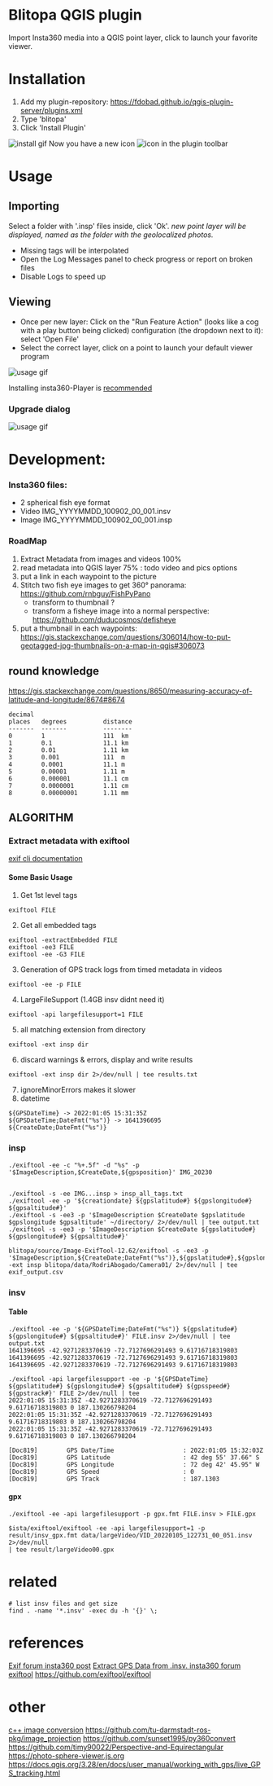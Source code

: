 # Blitopa QGIS plugin

Import Insta360 media into a QGIS point layer, click to launch your favorite viewer.

# Installation
1. Add my plugin-repository: https://fdobad.github.io/qgis-plugin-server/plugins.xml
2. Type 'blitopa'
3. Click 'Install Plugin'  

![install gif](blitopa_installation.gif)
Now you have a new icon ![icon](insta/icon16.png) in the plugin toolbar

# Usage
## Importing
Select a folder with '.insp' files inside, click 'Ok'.
_new point layer will be displayed, named as the folder with the geolocalized photos._
- Missing tags will be interpolated
- Open the Log Messages panel to check progress or report on broken files
- Disable Logs to speed up

## Viewing
- Once per new layer: Click on the "Run Feature Action" (looks like a cog with a play button being clicked) configuration (the dropdown next to it): select 'Open File'
- Select the correct layer, click on a point to launch your default viewer program  

![usage gif](blitopa_usage.gif)

Installing insta360-Player is [recommended](https://descargar.freedownloadmanager.org/Windows-PC/Insta360-Player/GRATIS-2.3.6.html)

### Upgrade dialog
![usage gif](blitopa_upgrade.jpg)

# Development:
### Insta360 files:
- 2 spherical fish eye format  
- Video IMG_YYYYMMDD_100902_00_001.insv
- Image IMG_YYYYMMDD_100902_00_001.insp

### RoadMap
1. Extract Metadata from images and videos 100%
2. read metadata into QGIS layer 75% : todo video and pics options
3. put a link in each waypoint to the picture
4. Stitch two fish eye images to get 360° panorama: https://github.com/rnbguy/FishPyPano
    - transform to thumbnail ?
    - transform a fisheye image into a normal perspective: https://github.com/duducosmos/defisheye
5. put a thumbnail in each waypoints: https://gis.stackexchange.com/questions/306014/how-to-put-geotagged-jpg-thumbnails-on-a-map-in-qgis#306073

## round knowledge
https://gis.stackexchange.com/questions/8650/measuring-accuracy-of-latitude-and-longitude/8674#8674

    decimal
    places   degrees          distance
    -------  -------          --------
    0        1                111  km
    1        0.1              11.1 km
    2        0.01             1.11 km
    3        0.001            111  m
    4        0.0001           11.1 m
    5        0.00001          1.11 m
    6        0.000001         11.1 cm
    7        0.0000001        1.11 cm
    8        0.00000001       1.11 mm

## ALGORITHM
### Extract metadata with exiftool
[exif cli documentation](https://exiftool.org/exiftool_pod.html)  

#### Some Basic Usage
1. Get 1st level tags 
```
exiftool FILE
```
2. Get all embedded tags  
```
exiftool -extractEmbedded FILE
exiftool -ee3 FILE
exiftool -ee -G3 FILE
```
3. Generation of GPS track logs from timed metadata in videos  
```
exiftool -ee -p FILE
```
4. LargeFileSupport (1.4GB insv didnt need it)
```
exiftool -api largefilesupport=1 FILE
```
5. all matching extension from directory
```
exiftool -ext insp dir
```
6. discard warnings & errors, display and write results
```
exiftool -ext insp dir 2>/dev/null | tee results.txt
```
7. ignoreMinorErrors makes it slower
8. datetime
```
${GPSDateTime} -> 2022:01:05 15:31:35Z
${GPSDateTime;DateFmt("%s")} -> 1641396695
${CreateDate;DateFmt("%s")}
```

### insp
```
./exiftool -ee -c "%+.5f" -d "%s" -p '$ImageDescription,$CreateDate,${gpsposition}' IMG_20230


./exiftool -s -ee IMG...insp > insp_all_tags.txt
./exiftool -ee -p '${creationdate} ${gpslatitude#} ${gpslongitude#} ${gpsaltitude#}' 
./exiftool -s -ee3 -p '$ImageDescription $CreateDate $gpslatitude $gpslongitude $gpsaltitude' ~/directory/ 2>/dev/null | tee output.txt
./exiftool -s -ee3 -p '$ImageDescription $CreateDate ${gpslatitude#} ${gpslongitude#} ${gpsaltitude#}'

blitopa/source/Image-ExifTool-12.62/exiftool -s -ee3 -p '$ImageDescription,${CreateDate;DateFmt("%s")},${gpslatitude#},${gpslongitude#},${gpsaltitude#}' -ext insp blitopa/data/RodriAbogado/Camera01/ 2>/dev/null | tee exif_output.csv
```

### insv
#### Table 
```
./exiftool -ee -p '${GPSDateTime;DateFmt("%s")} ${gpslatitude#} ${gpslongitude#} ${gpsaltitude#}' FILE.insv 2>/dev/null | tee output.txt
1641396695 -42.9271283370619 -72.7127696291493 9.61716718319803
1641396695 -42.9271283370619 -72.7127696291493 9.61716718319803
1641396695 -42.9271283370619 -72.7127696291493 9.61716718319803

./exiftool -api largefilesupport -ee -p '${GPSDateTime} ${gpslatitude#} ${gpslongitude#} ${gpsaltitude#} ${gpsspeed#} ${gpstrack#}' FILE 2>/dev/null | tee
2022:01:05 15:31:35Z -42.9271283370619 -72.7127696291493 9.61716718319803 0 187.130266798204
2022:01:05 15:31:35Z -42.9271283370619 -72.7127696291493 9.61716718319803 0 187.130266798204
2022:01:05 15:31:35Z -42.9271283370619 -72.7127696291493 9.61716718319803 0 187.130266798204

[Doc819]        GPS Date/Time                   : 2022:01:05 15:32:03Z                                                                       
[Doc819]        GPS Latitude                    : 42 deg 55' 37.66" S                                                                        
[Doc819]        GPS Longitude                   : 72 deg 42' 45.95" W                                                                        
[Doc819]        GPS Speed                       : 0                                                                                          
[Doc819]        GPS Track                       : 187.1303                                                                                   
```
#### gpx
```
./exiftool -ee -api largefilesupport -p gpx.fmt FILE.insv > FILE.gpx

$ista/exiftool/exiftool -ee -api largefilesupport=1 -p result/insv_gpx.fmt data/largeVideo/VID_20220105_122731_00_051.insv 2>/dev/null 
| tee result/largeVideo00.gpx
```

# related
```
# list insv files and get size
find . -name '*.insv' -exec du -h '{}' \;
```

# references
[Exif forum insta360 post](https://exiftool.org/forum/index.php?topic=9884.30)
[Extract GPS Data from .insv. insta360 forum](https://forums.insta360.com/section/14/post/5415/)
[exiftool](https://exiftool.org/)
https://github.com/exiftool/exiftool

# other
[c++ image conversion](https://github.com/chinhsuanwu/360-converter/blob/master/example/example.cpp)
https://github.com/tu-darmstadt-ros-pkg/image_projection
https://github.com/sunset1995/py360convert
https://github.com/timy90022/Perspective-and-Equirectangular
https://photo-sphere-viewer.js.org
https://docs.qgis.org/3.28/en/docs/user_manual/working_with_gps/live_GPS_tracking.html
